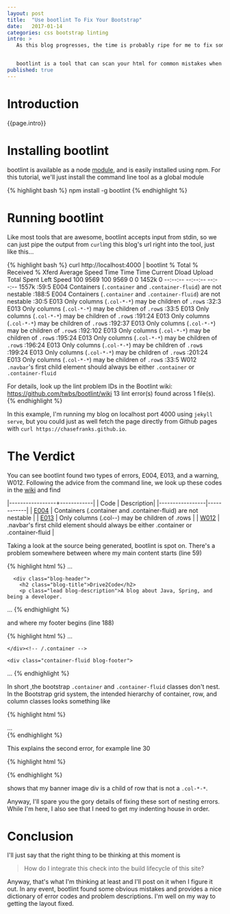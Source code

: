 ```yaml
---
layout: post
title:  "Use bootlint To Fix Your Bootstrap"
date:   2017-01-14
categories: css bootstrap linting
intro: >
   As this blog progresses, the time is probably ripe for me to fix some css errors that have cropped up. I'm not real happy with my recent addition of the Bootstrap ```affix``` plugin to make my nav bar stick to the top. Also, the new banner image I've added doesn't have the responsive behavior I want. I started trying to clean up the code, and stumbled on a tool called [bootlint](https://github.com/twbs/bootlint) through the power of Google.


   bootlint is a tool that can scan your html for common mistakes when using the Bootstrap framework. In this post, we'll use bootlint to fix the default layout of this blog. What bootlint uncovered when I scanned this blog was horrifying, but was just the reality check I needed to go about fixing the layout.
published: true
---
```

# Introduction

{{page.intro}}

# Installing bootlint

bootlint is available as a node [module](https://www.npmjs.com/package/bootlint), and is easily installed using npm. For this tutorial, we'll just install the command line tool as a global module

{% highlight bash %}
npm install -g bootlint
{% endhighlight %}

# Running bootlint

Like most tools that are awesome, bootlint accepts input from stdin, so we can just pipe the output from ```curl```ing this blog's url right into the tool, just like this...

{% highlight bash %}
curl http://localhost:4000 | bootlint
  % Total    % Received % Xferd  Average Speed   Time    Time     Time  Current
                                 Dload  Upload   Total   Spent    Left  Speed
100  9569  100  9569    0     0  1452k      0 --:--:-- --:--:-- --:--:-- 1557k
<stdin>:59:5 E004 Containers (`.container` and `.container-fluid`) are not nestable
<stdin>:188:5 E004 Containers (`.container` and `.container-fluid`) are not nestable
<stdin>:30:5 E013 Only columns (`.col-*-*`) may be children of `.row`s
<stdin>:32:3 E013 Only columns (`.col-*-*`) may be children of `.row`s
<stdin>:33:5 E013 Only columns (`.col-*-*`) may be children of `.row`s
<stdin>:191:24 E013 Only columns (`.col-*-*`) may be children of `.row`s
<stdin>:192:37 E013 Only columns (`.col-*-*`) may be children of `.row`s
<stdin>:192:102 E013 Only columns (`.col-*-*`) may be children of `.row`s
<stdin>:195:24 E013 Only columns (`.col-*-*`) may be children of `.row`s
<stdin>:196:24 E013 Only columns (`.col-*-*`) may be children of `.row`s
<stdin>:199:24 E013 Only columns (`.col-*-*`) may be children of `.row`s
<stdin>:201:24 E013 Only columns (`.col-*-*`) may be children of `.row`s
<stdin>:33:5 W012 `.navbar`'s first child element should always be either `.container` or `.container-fluid`

For details, look up the lint problem IDs in the Bootlint wiki: https://github.com/twbs/bootlint/wiki
13 lint error(s) found across 1 file(s).
{% endhighlight %}

In this example, I'm running my blog on localhost port 4000 using ```jekyll serve```, but you could just as well fetch the page directly from Github pages with ```curl https://chasefranks.github.io```.

# The Verdict

You can see bootlint found two types of errors, E004, E013, and a warning, W012. Following the advice from the command line, we look up these codes in the [wiki](https://github.com/twbs/bootlint/wiki) and find

|-----------------+------------|
| Code | Description|
|-----------------|------------|
| [E004](https://github.com/twbs/bootlint/wiki/E004) | Containers (.container and .container-fluid) are not nestable |
| [E013](https://github.com/twbs/bootlint/wiki/E013) | Only columns (.col-*-*) may be children of .rows |
| [W012](https://github.com/twbs/bootlint/wiki/E013) | .navbar's first child element should always be either .container or .container-fluid |

Taking a look at the source being generated, bootlint is spot on. There's a problem somewhere between where my main content starts (line 59)

{% highlight html %}
...
<div class="container">

      <div class="blog-header">
        <h2 class="blog-title">Drive2Code</h2>
        <p class="lead blog-description">A blog about Java, Spring, and being a developer.
</p>
      </div>
...
{% endhighlight %}

and where my footer begins (line 188)

{% highlight html %}
...

    </div><!-- /.container -->

    <div class="container-fluid blog-footer">
  <div class="row">
    <div class="col-sm-4">
...
{% endhighlight %}

In short ,the bootstrap ```.container``` and ```.container-fluid``` classes don't nest.  In the Bootstrap grid system, the intended hierarchy of container, row, and column classes looks something like

{% highlight html %}
<div class="container">
  <div class="row">
    <div class="col-md-6">
      <!-- content -->
    </div>
    <div class="col-md-6">
      <!-- content -->
    </div>
  </div>
  <div class="row">
    <div class="col-md-8">
      <!-- content -->
    </div>
    <div class="col-md-4">
      <!-- content -->
    </div>
  </div>
  ...
</div>
{% endhighlight %}

This explains the second error, for example line 30

{% highlight html %}
<div class="row">
  <div id="header-img"/>
</div>
{% endhighlight %}

shows that my banner image div is a child of row that is not a ```.col-*-*```.

Anyway, I'll spare you the gory details of fixing these sort of nesting errors. While I'm here, I also see that I need to get my indenting house in order.

# Conclusion

I'll just say that the right thing to be thinking at this moment is

> How do I integrate this check into the build lifecycle of this site?

Anyway, that's what I'm thinking at least and I'll post on it when I figure it out. In any event, bootlint found some obvious mistakes and provides a nice dictionary of error codes and problem descriptions. I'm well on my way to getting the layout fixed.
